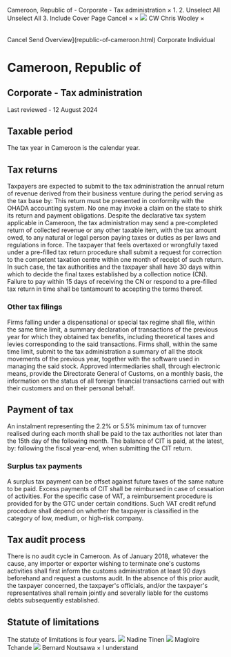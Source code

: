 Cameroon, Republic of - Corporate - Tax administration
×
1.
2.
Unselect All
Unselect All
3.
Include Cover Page
Cancel
×
×
![](-/media/world-wide-tax-summaries/attachments/global---chris-wooley.ashx%3Frev=ac5e5f3223b34096b1afc2a6009c7320&revision=ac5e5f32-23b3-4096-b1af-c2a6009c7320&hash=859B7ADC84DC2CBEC9760E9E6EE7DE6D0A8BFCDF)
CW
Chris Wooley
×
######
Cancel
Send
Overview](republic-of-cameroon.html)
Corporate
Individual
# Cameroon, Republic of
## Corporate - Tax administration
Last reviewed - 12 August 2024
## Taxable period
The tax year in Cameroon is the calendar year.
## Tax returns
Taxpayers are expected to submit to the tax administration the annual return of revenue derived from their business venture during the period serving as the tax base by:
This return must be presented in conformity with the OHADA accounting system.
No one may invoke a claim on the state to shirk its return and payment obligations.
Despite the declarative tax system applicable in Cameroon, the tax administration may send a pre-completed return of collected revenue or any other taxable item, with the tax amount owed, to any natural or legal person paying taxes or duties as per laws and regulations in force.
The taxpayer that feels overtaxed or wrongfully taxed under a pre-filled tax return procedure shall submit a request for correction to the competent taxation centre within one month of receipt of such return. In such case, the tax authorities and the taxpayer shall have 30 days within which to decide the final taxes established by a collection notice (CN).
Failure to pay within 15 days of receiving the CN or respond to a pre-filled tax return in time shall be tantamount to accepting the terms thereof.
### Other tax filings
Firms falling under a dispensational or special tax regime shall file, within the same time limit, a summary declaration of transactions of the previous year for which they obtained tax benefits, including theoretical taxes and levies corresponding to the said transactions.
Firms shall, within the same time limit, submit to the tax administration a summary of all the stock movements of the previous year, together with the software used in managing the said stock.
Approved intermediaries shall, through electronic means, provide the Directorate General of Customs, on a monthly basis, the information on the status of all foreign financial transactions carried out with their customers and on their personal behalf.
## Payment of tax
An instalment representing the 2.2% or 5.5% minimum tax of turnover realised during each month shall be paid to the tax authorities not later than the 15th day of the following month.
The balance of CIT is paid, at the latest, by:
following the fiscal year-end, when submitting the CIT return.
### Surplus tax payments
A surplus tax payment can be offset against future taxes of the same nature to be paid.
Excess payments of CIT shall be reimbursed in case of cessation of activities.
For the specific case of VAT, a reimbursement procedure is provided for by the GTC under certain conditions. Such VAT credit refund procedure shall depend on whether the taxpayer is classified in the category of low, medium, or high-risk company.
## Tax audit process
There is no audit cycle in Cameroon.
As of January 2018, whatever the cause, any importer or exporter wishing to terminate one's customs activities shall first inform the customs administration at least 90 days beforehand and request a customs audit. In the absence of this prior audit, the taxpayer concerned, the taxpayer's officials, and/or the taxpayer's representatives shall remain jointly and severally liable for the customs debts subsequently established.
## Statute of limitations
The statute of limitations is four years.
![](-/media/world-wide-tax-summaries/attachments/cameroon-republic-of---nadine-tinen.ashx%3Frev=df03de7c410843dcac95c1a3c21f001f&revision=df03de7c-4108-43dc-ac95-c1a3c21f001f&hash=59F2F287AAA1D067DDC2962EAE4914F99180C95B)
Nadine Tinen
![](-/media/world-wide-tax-summaries/attachments/cameroon---magloire_tchande.ashx%3Frev=9572075f56d1490180f5a2910976e90f&revision=9572075f-56d1-4901-80f5-a2910976e90f&hash=E96EC6BED1A8917AAD07CF4ED29AF96D0E456C76)
Magloire Tchande
![](-/media/world-wide-tax-summaries/attachments/cameroon-republic-of---bernard-noutsawa.ashx%3Frev=f6f7d4519e2c4c458dfe947fc7d107d8&revision=f6f7d451-9e2c-4c45-8dfe-947fc7d107d8&hash=DF48BC6AFDDD0D006FB4131AEB57CF56CB48CC20)
Bernard Noutsawa
×
I understand